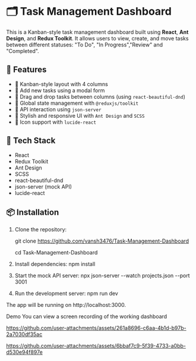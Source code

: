 # 🗂️ Task Management Dashboard

This is a Kanban-style task management dashboard built using **React**, **Ant Design**, and **Redux Toolkit**. It allows users to view, create, and move tasks between different statuses: "To Do", "In Progress","Review" and "Completed".

## 🚀 Features

- 🧱 Kanban-style layout with 4 columns
- 📝 Add new tasks using a modal form
- 🔀 Drag and drop tasks between columns (using `react-beautiful-dnd`)
- 🔁 Global state management with `@reduxjs/toolkit`
- 📡 API interaction using `json-server`
- 🧰 Stylish and responsive UI with `Ant Design` and `SCSS`
- 🎨 Icon support with `lucide-react`

## 🧪 Tech Stack

- React
- Redux Toolkit
- Ant Design
- SCSS
- react-beautiful-dnd
- json-server (mock API)
- lucide-react

## 📦 Installation

1. Clone the repository:

   git clone https://github.com/vansh3476/Task-Management-Dashboard

   cd Task-Management-Dashboard

2. Install dependencies:
   npm install

3. Start the mock API server:
   npx json-server --watch projects.json --port 3001

4. Run the development server:
   npm run dev

The app will be running on http://localhost:3000.

Demo
You can view a screen recording of the working dashboard


https://github.com/user-attachments/assets/261a8696-c6aa-4b1d-b97b-2a7030df35ac



https://github.com/user-attachments/assets/6bbaf7c9-5f39-4733-a0bb-d530e94f897e


